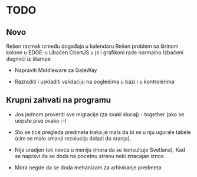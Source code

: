 # TODO

## Novo

Rešen razmak između događaja u kalendaru
Rešen problem sa širinom kolone u EDGE-u
Ubačen ChartJS u js i grafikoni rade normalno
Izbačeni dugmići iz štampe

- Napraviti Middleware za GateWay

- Razraditi i uskladiti validaciju na pogledima u bazi i u kontrolerima


## Krupni zahvati na programu

- Jos jednom proveriti sve migracije (za svaki slucaj) - together (ako se uopste pise ovako ;-)

- Sto se tice pregleda predmeta traka je mala da bi se u nju ugurale tabele (cim se malo smanji rezolucija dolazi do sranja).

- Nije uradjen tok novca u meniju (mora da se konsultuje Svetlana). Kad se napravi da se doda na pocetnu stranu neki znacajan iznos.

- Mora negde da se doda mehanizam za arhiviranje predmeta
